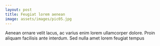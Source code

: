 ```yaml
---
layout: post
title: Feugiat lorem aenean
image: assets/images/pic05.jpg
---
```

Aenean ornare velit lacus, ac varius enim lorem ullamcorper dolore. Proin aliquam facilisis ante interdum. Sed nulla amet lorem feugiat tempus
<!--excerpt-->